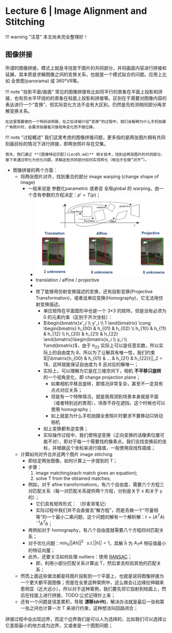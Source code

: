# Lecture 6 | Image Alignment and Stitching

!!! warning "注意"
    本文尚未完全整理好！

## 图像拼接

所谓的图像拼接，模式上就是寻找若干图片的共同部分，并将画面内容进行拼接和延展，其本质是求解图像之间的变换关系，也就是一个模式拟合的问题。应用上比如 全景图(panorama) 或 360°VR等。

!!! note "投影平面/曲面"
    常见的图像拼接有比如将平行的景象在平面上投影和拼接，也有将水平环绕的的景象在柱面上投影和拼接等。区别在于需要对图像内容的表达进行一个“变换”，但实际变化方法不会有大区别，仍然是先检测相同部分再求解变换关系。

    在这里需要做的一个特别说明是，在之后详细介绍“变换”的过程中，我们会解释为什么手机拍摄广角照片时，会要求拍摄者只做视角变化而不做位移。

!!! note "过程概述"
    我们这里考虑的图像拼接问题，更多指的是两张图片拥有共同刻画目标的情况下进行拼接，即两张照片存在交集。

    首先，我们通过 **[图像特征匹配](Lec05.md)** 相关技术，找到这两张图片的共同部分，接下来通过转化为优化问题，求解这些共同部分如何实现转化（相当于在做“对齐”）。

- 图像拼接的两个方面：
    - 将两张图片对齐，找到重合的部分 image warping (change shape of image)
        - 一般来说是 参数化parametric 或者说 全局global 的 warping，由一个含有参数的方程决定：$p' = T(p)$；
            - ![](80.png)
            - translation / affine / projective
            - [](Lec01.md#线性变换) [](Lec01.md#仿射变换与齐次坐标)
            - 除了能够用仿射变换描述的变换，还有投影变换(Projective Transformation)，或者说单应变换(Homography)，它无法用仿射变换描述。
                - 单应矩阵在平面图形中也是一个 3*3 的矩阵，但是没有必须为 0 的元素约束（区别于齐次坐标）：
                - $\begin{bmatrix}x'_i \\ y'_i \\ 1 \end{bmatrix} \cong \begin{bmatrix} h_{00} & h_{01} & h_{02} \\ h_{10} & h_{11} & h_{12} \\ h_{20} & h_{21} & h_{22} \end{bmatrix}\begin{bmatrix}x_i \\ y_i \\ 1\end{bmatrix}$，由于 $h_{22}$ 实际上可以是任意实数，所以实际上的自由度为 8，所以为了让解具有唯一性，我们约束 $||\bmatrix{h_{00} & h_{01} & ... & h_{21} & h_{22}}||_2 = 1$，这样就能保证自由度为 8 且对应的解唯一；
                - 实际上，可以理解为它是在三维空间下，相机 **不平移只旋转** 的一个视角变化，即 change projection plane；
                    - 如果相机平移且旋转，那情况非常复杂，甚至不一定具有点点对应关系；
                    - 但是有一个特殊情况，就是我观测到场景本身就是平面（或者特别远的景观），场景不存在遮挡，这个时候也可以使用 homography；
                    - 如上就是为什么手机拍摄全景照片时要求不要移动只转动相机
                - 如上变换都有逆变换；
                - 实际操作过程中，我们使用逆变换（正向变换的话像素位置可能不对），即对于每一个需要找的像素点，我们去找变换前的坐标，并根据这个坐标来进行插值，一般使用双线性插值；
    - 计算如何对齐合并这两个图片 image stitching
        - 即给定两张图像，如何计算上一步提到的 T；
        - 步骤：
            1. image matching(each match gives an equation);
            2. solve T from the obtained matches;
        - 例如，对于 afine transformations，有六个自由度，需要六个方程三对匹配关系（每一对匹配关系提供两个方程，分别是关于 x 和关于 y 的）；
            - 它们具有矩阵形式： （抄麦哥笔记）
            - 实际过程中我们并不会直接去“解方程”，而是去做一个“尽量相等”的一个最小二乘问题，这个问题的解有一个解析解：$t = (A^TA)^{-1}A^Tb$；
        - 再例如对于 homography，有八个自由度就需要八个方程四对匹配关系；
        - 对于优化问题：$\mathop{min}_h ||Ah||^2 \;\;\; s.t. ||h|| = 1$，其解 $\hat{h}$ 为 $A_TA$ 特征值最小的特征向量；
        - 此外，还要关注如何处理 outliers：使用 [RANSAC](Lec04.md#随机抽样一致)； 
            - 即，利用小部分匹配关系计算出 T，然后拿去检验其他的匹配关系； 
    - 然而上面这些做法都是将图片投影到一个平面上，也就是说将图像拼接为一个更大都平面图像；但是在全景这种案例中，这么做会让边缘拉伸越来愈明显（近大远小），所以对于这种案例，我们要先将它投射到柱面上，然后在柱面上进行拼接，TODO:公式记得抄上来；
    - 还有一个问题是误差累积，导致 **漂移(drift)**，解决办法就是最后一张和第一张之间也计算一次 T 来进行约束，这种想法叫回路闭合； 

拼接过程中会出现边界，而这个边界我们是可以人为选择的，比如我们可以选择让它差距最小的地方成为边界，又或者是一个图割问题；
